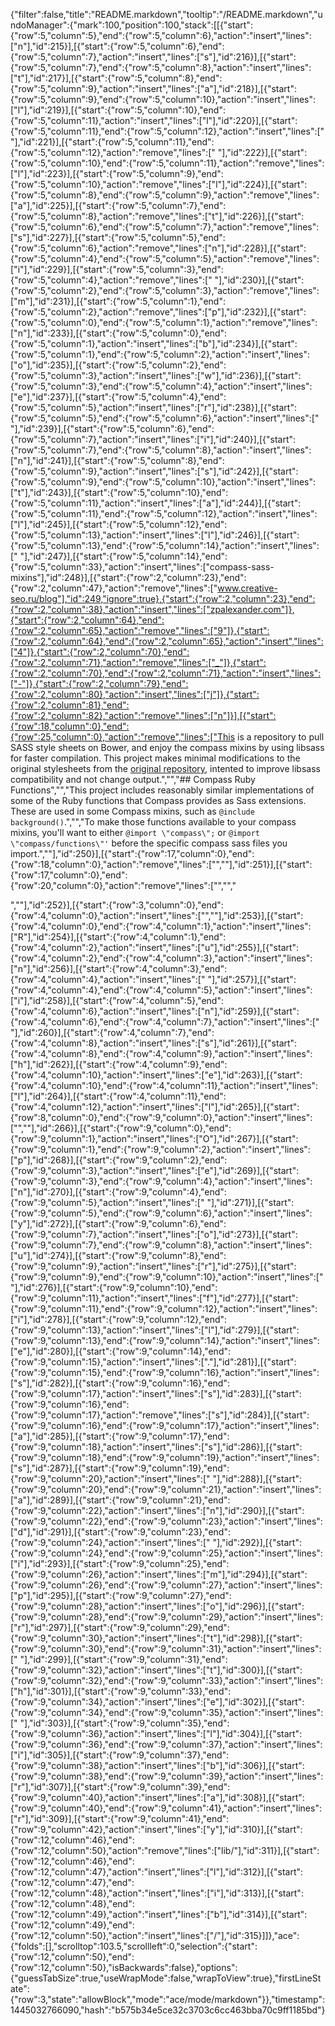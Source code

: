 {"filter":false,"title":"README.markdown","tooltip":"/README.markdown","undoManager":{"mark":100,"position":100,"stack":[[{"start":{"row":5,"column":5},"end":{"row":5,"column":6},"action":"insert","lines":["n"],"id":215}],[{"start":{"row":5,"column":6},"end":{"row":5,"column":7},"action":"insert","lines":["s"],"id":216}],[{"start":{"row":5,"column":7},"end":{"row":5,"column":8},"action":"insert","lines":["t"],"id":217}],[{"start":{"row":5,"column":8},"end":{"row":5,"column":9},"action":"insert","lines":["a"],"id":218}],[{"start":{"row":5,"column":9},"end":{"row":5,"column":10},"action":"insert","lines":["l"],"id":219}],[{"start":{"row":5,"column":10},"end":{"row":5,"column":11},"action":"insert","lines":["l"],"id":220}],[{"start":{"row":5,"column":11},"end":{"row":5,"column":12},"action":"insert","lines":[" "],"id":221}],[{"start":{"row":5,"column":11},"end":{"row":5,"column":12},"action":"remove","lines":[" "],"id":222}],[{"start":{"row":5,"column":10},"end":{"row":5,"column":11},"action":"remove","lines":["l"],"id":223}],[{"start":{"row":5,"column":9},"end":{"row":5,"column":10},"action":"remove","lines":["l"],"id":224}],[{"start":{"row":5,"column":8},"end":{"row":5,"column":9},"action":"remove","lines":["a"],"id":225}],[{"start":{"row":5,"column":7},"end":{"row":5,"column":8},"action":"remove","lines":["t"],"id":226}],[{"start":{"row":5,"column":6},"end":{"row":5,"column":7},"action":"remove","lines":["s"],"id":227}],[{"start":{"row":5,"column":5},"end":{"row":5,"column":6},"action":"remove","lines":["n"],"id":228}],[{"start":{"row":5,"column":4},"end":{"row":5,"column":5},"action":"remove","lines":["i"],"id":229}],[{"start":{"row":5,"column":3},"end":{"row":5,"column":4},"action":"remove","lines":[" "],"id":230}],[{"start":{"row":5,"column":2},"end":{"row":5,"column":3},"action":"remove","lines":["m"],"id":231}],[{"start":{"row":5,"column":1},"end":{"row":5,"column":2},"action":"remove","lines":["p"],"id":232}],[{"start":{"row":5,"column":0},"end":{"row":5,"column":1},"action":"remove","lines":["n"],"id":233}],[{"start":{"row":5,"column":0},"end":{"row":5,"column":1},"action":"insert","lines":["b"],"id":234}],[{"start":{"row":5,"column":1},"end":{"row":5,"column":2},"action":"insert","lines":["o"],"id":235}],[{"start":{"row":5,"column":2},"end":{"row":5,"column":3},"action":"insert","lines":["w"],"id":236}],[{"start":{"row":5,"column":3},"end":{"row":5,"column":4},"action":"insert","lines":["e"],"id":237}],[{"start":{"row":5,"column":4},"end":{"row":5,"column":5},"action":"insert","lines":["r"],"id":238}],[{"start":{"row":5,"column":5},"end":{"row":5,"column":6},"action":"insert","lines":[" "],"id":239}],[{"start":{"row":5,"column":6},"end":{"row":5,"column":7},"action":"insert","lines":["i"],"id":240}],[{"start":{"row":5,"column":7},"end":{"row":5,"column":8},"action":"insert","lines":["n"],"id":241}],[{"start":{"row":5,"column":8},"end":{"row":5,"column":9},"action":"insert","lines":["s"],"id":242}],[{"start":{"row":5,"column":9},"end":{"row":5,"column":10},"action":"insert","lines":["t"],"id":243}],[{"start":{"row":5,"column":10},"end":{"row":5,"column":11},"action":"insert","lines":["a"],"id":244}],[{"start":{"row":5,"column":11},"end":{"row":5,"column":12},"action":"insert","lines":["l"],"id":245}],[{"start":{"row":5,"column":12},"end":{"row":5,"column":13},"action":"insert","lines":["l"],"id":246}],[{"start":{"row":5,"column":13},"end":{"row":5,"column":14},"action":"insert","lines":[" "],"id":247}],[{"start":{"row":5,"column":14},"end":{"row":5,"column":33},"action":"insert","lines":["compass-sass-mixins"],"id":248}],[{"start":{"row":2,"column":23},"end":{"row":2,"column":47},"action":"remove","lines":["www.creative-seo.ru/blog"],"id":249,"ignore":true},{"start":{"row":2,"column":23},"end":{"row":2,"column":38},"action":"insert","lines":["zpalexander.com"]},{"start":{"row":2,"column":64},"end":{"row":2,"column":65},"action":"remove","lines":["9"]},{"start":{"row":2,"column":64},"end":{"row":2,"column":65},"action":"insert","lines":["4"]},{"start":{"row":2,"column":70},"end":{"row":2,"column":71},"action":"remove","lines":["_"]},{"start":{"row":2,"column":70},"end":{"row":2,"column":71},"action":"insert","lines":["-"]},{"start":{"row":2,"column":79},"end":{"row":2,"column":80},"action":"insert","lines":["j"]},{"start":{"row":2,"column":81},"end":{"row":2,"column":82},"action":"remove","lines":["n"]}],[{"start":{"row":18,"column":0},"end":{"row":25,"column":0},"action":"remove","lines":["This is a repository to pull SASS style sheets on Bower, and enjoy the compass mixins by using libsass for faster compilation. This project makes minimal modifications to the original stylesheets from the [original repository](https://github.com/Compass/compass/tree/stable/core/stylesheets), intented to improve libsass compatibility and not change output.","","## Compass Ruby Functions","","This project includes reasonably similar implementations of some of the Ruby functions that Compass provides as Sass extensions. These are used in some Compass mixins, such as `@include background()`.","","To make those functions available to your compass mixins, you'll want to either `@import \"compass\";` or `@import \"compass/functions\"'` before the specific compass sass files you import.",""],"id":250}],[{"start":{"row":17,"column":0},"end":{"row":18,"column":0},"action":"remove","lines":["",""],"id":251}],[{"start":{"row":17,"column":0},"end":{"row":20,"column":0},"action":"remove","lines":["","","<article>",""],"id":252}],[{"start":{"row":3,"column":0},"end":{"row":4,"column":0},"action":"insert","lines":["",""],"id":253}],[{"start":{"row":4,"column":0},"end":{"row":4,"column":1},"action":"insert","lines":["R"],"id":254}],[{"start":{"row":4,"column":1},"end":{"row":4,"column":2},"action":"insert","lines":["u"],"id":255}],[{"start":{"row":4,"column":2},"end":{"row":4,"column":3},"action":"insert","lines":["n"],"id":256}],[{"start":{"row":4,"column":3},"end":{"row":4,"column":4},"action":"insert","lines":[" "],"id":257}],[{"start":{"row":4,"column":4},"end":{"row":4,"column":5},"action":"insert","lines":["i"],"id":258}],[{"start":{"row":4,"column":5},"end":{"row":4,"column":6},"action":"insert","lines":["n"],"id":259}],[{"start":{"row":4,"column":6},"end":{"row":4,"column":7},"action":"insert","lines":[" "],"id":260}],[{"start":{"row":4,"column":7},"end":{"row":4,"column":8},"action":"insert","lines":["s"],"id":261}],[{"start":{"row":4,"column":8},"end":{"row":4,"column":9},"action":"insert","lines":["h"],"id":262}],[{"start":{"row":4,"column":9},"end":{"row":4,"column":10},"action":"insert","lines":["e"],"id":263}],[{"start":{"row":4,"column":10},"end":{"row":4,"column":11},"action":"insert","lines":["l"],"id":264}],[{"start":{"row":4,"column":11},"end":{"row":4,"column":12},"action":"insert","lines":["l"],"id":265}],[{"start":{"row":8,"column":0},"end":{"row":9,"column":0},"action":"insert","lines":["",""],"id":266}],[{"start":{"row":9,"column":0},"end":{"row":9,"column":1},"action":"insert","lines":["O"],"id":267}],[{"start":{"row":9,"column":1},"end":{"row":9,"column":2},"action":"insert","lines":["p"],"id":268}],[{"start":{"row":9,"column":2},"end":{"row":9,"column":3},"action":"insert","lines":["e"],"id":269}],[{"start":{"row":9,"column":3},"end":{"row":9,"column":4},"action":"insert","lines":["n"],"id":270}],[{"start":{"row":9,"column":4},"end":{"row":9,"column":5},"action":"insert","lines":[" "],"id":271}],[{"start":{"row":9,"column":5},"end":{"row":9,"column":6},"action":"insert","lines":["y"],"id":272}],[{"start":{"row":9,"column":6},"end":{"row":9,"column":7},"action":"insert","lines":["o"],"id":273}],[{"start":{"row":9,"column":7},"end":{"row":9,"column":8},"action":"insert","lines":["u"],"id":274}],[{"start":{"row":9,"column":8},"end":{"row":9,"column":9},"action":"insert","lines":["r"],"id":275}],[{"start":{"row":9,"column":9},"end":{"row":9,"column":10},"action":"insert","lines":[" "],"id":276}],[{"start":{"row":9,"column":10},"end":{"row":9,"column":11},"action":"insert","lines":["f"],"id":277}],[{"start":{"row":9,"column":11},"end":{"row":9,"column":12},"action":"insert","lines":["i"],"id":278}],[{"start":{"row":9,"column":12},"end":{"row":9,"column":13},"action":"insert","lines":["l"],"id":279}],[{"start":{"row":9,"column":13},"end":{"row":9,"column":14},"action":"insert","lines":["e"],"id":280}],[{"start":{"row":9,"column":14},"end":{"row":9,"column":15},"action":"insert","lines":["."],"id":281}],[{"start":{"row":9,"column":15},"end":{"row":9,"column":16},"action":"insert","lines":["s"],"id":282}],[{"start":{"row":9,"column":16},"end":{"row":9,"column":17},"action":"insert","lines":["s"],"id":283}],[{"start":{"row":9,"column":16},"end":{"row":9,"column":17},"action":"remove","lines":["s"],"id":284}],[{"start":{"row":9,"column":16},"end":{"row":9,"column":17},"action":"insert","lines":["a"],"id":285}],[{"start":{"row":9,"column":17},"end":{"row":9,"column":18},"action":"insert","lines":["s"],"id":286}],[{"start":{"row":9,"column":18},"end":{"row":9,"column":19},"action":"insert","lines":["s"],"id":287}],[{"start":{"row":9,"column":19},"end":{"row":9,"column":20},"action":"insert","lines":[" "],"id":288}],[{"start":{"row":9,"column":20},"end":{"row":9,"column":21},"action":"insert","lines":["a"],"id":289}],[{"start":{"row":9,"column":21},"end":{"row":9,"column":22},"action":"insert","lines":["n"],"id":290}],[{"start":{"row":9,"column":22},"end":{"row":9,"column":23},"action":"insert","lines":["d"],"id":291}],[{"start":{"row":9,"column":23},"end":{"row":9,"column":24},"action":"insert","lines":[" "],"id":292}],[{"start":{"row":9,"column":24},"end":{"row":9,"column":25},"action":"insert","lines":["i"],"id":293}],[{"start":{"row":9,"column":25},"end":{"row":9,"column":26},"action":"insert","lines":["m"],"id":294}],[{"start":{"row":9,"column":26},"end":{"row":9,"column":27},"action":"insert","lines":["p"],"id":295}],[{"start":{"row":9,"column":27},"end":{"row":9,"column":28},"action":"insert","lines":["o"],"id":296}],[{"start":{"row":9,"column":28},"end":{"row":9,"column":29},"action":"insert","lines":["r"],"id":297}],[{"start":{"row":9,"column":29},"end":{"row":9,"column":30},"action":"insert","lines":["t"],"id":298}],[{"start":{"row":9,"column":30},"end":{"row":9,"column":31},"action":"insert","lines":[" "],"id":299}],[{"start":{"row":9,"column":31},"end":{"row":9,"column":32},"action":"insert","lines":["t"],"id":300}],[{"start":{"row":9,"column":32},"end":{"row":9,"column":33},"action":"insert","lines":["h"],"id":301}],[{"start":{"row":9,"column":33},"end":{"row":9,"column":34},"action":"insert","lines":["e"],"id":302}],[{"start":{"row":9,"column":34},"end":{"row":9,"column":35},"action":"insert","lines":[" "],"id":303}],[{"start":{"row":9,"column":35},"end":{"row":9,"column":36},"action":"insert","lines":["l"],"id":304}],[{"start":{"row":9,"column":36},"end":{"row":9,"column":37},"action":"insert","lines":["i"],"id":305}],[{"start":{"row":9,"column":37},"end":{"row":9,"column":38},"action":"insert","lines":["b"],"id":306}],[{"start":{"row":9,"column":38},"end":{"row":9,"column":39},"action":"insert","lines":["r"],"id":307}],[{"start":{"row":9,"column":39},"end":{"row":9,"column":40},"action":"insert","lines":["a"],"id":308}],[{"start":{"row":9,"column":40},"end":{"row":9,"column":41},"action":"insert","lines":["r"],"id":309}],[{"start":{"row":9,"column":41},"end":{"row":9,"column":42},"action":"insert","lines":["y"],"id":310}],[{"start":{"row":12,"column":46},"end":{"row":12,"column":50},"action":"remove","lines":["lib/"],"id":311}],[{"start":{"row":12,"column":46},"end":{"row":12,"column":47},"action":"insert","lines":["l"],"id":312}],[{"start":{"row":12,"column":47},"end":{"row":12,"column":48},"action":"insert","lines":["i"],"id":313}],[{"start":{"row":12,"column":48},"end":{"row":12,"column":49},"action":"insert","lines":["b"],"id":314}],[{"start":{"row":12,"column":49},"end":{"row":12,"column":50},"action":"insert","lines":["/"],"id":315}]]},"ace":{"folds":[],"scrolltop":103.5,"scrollleft":0,"selection":{"start":{"row":12,"column":50},"end":{"row":12,"column":50},"isBackwards":false},"options":{"guessTabSize":true,"useWrapMode":false,"wrapToView":true},"firstLineState":{"row":3,"state":"allowBlock","mode":"ace/mode/markdown"}},"timestamp":1445032766090,"hash":"b575b34e5ce32c3703c6cc463bba70c9ff1185bd"}